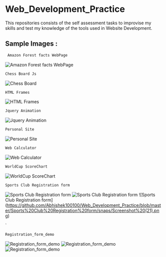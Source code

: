 # Web_Development_Practice
This repositories consists of the self assessment tasks to improvise my skills and test my knowledge of the tools used in Website Development.


## Sample Images :

```bash
 Amazon Forest facts WebPage
```
![Amazon Forest facts WebPage](https://github.com/Abhishek100100/Web_Development_Practice/blob/master/Amazon%20Forest%20facts%20WebPage/snaps/Screenshot%20(126).png)



```bash
Chess Board Js
```
![Chess Board ](https://github.com/Abhishek100100/Web_Development_Practice/blob/master/Chess%20Board%20CSS/snaps2/6.2.png)

```bash
HTML Frames
```
![HTML Frames](https://github.com/Abhishek100100/Web_Development_Practice/blob/master/HTML%20Frames/snaps/Screenshot%20(124).png)


```bash
Jquery Animation
```
![Jquery Animation](https://github.com/Abhishek100100/Web_Development_Practice/blob/master/Jquery%20Animation/snaps/Screenshot%20(138).png)


```bash
Personal Site
```
![Personal Site](https://github.com/Abhishek100100/Web_Development_Practice/blob/master/Personal%20Site/snaps/Screenshot%20(129).png)


```bash
Web Calculator
```
![Web Calculator](https://github.com/Abhishek100100/Web_Development_Practice/blob/master/Web%20Calculator/snaps/Screenshot%20(133).png)



```bash
WorldCup ScoreChart
```
![WorldCup ScoreChart](https://github.com/Abhishek100100/Web_Development_Practice/blob/master/WorldCup%20ScoreChart/snaps/Screenshot%20(122).png)


```bash
Sports Club Registration form
```
![Sports Club Registration form](https://github.com/Abhishek100100/Web_Development_Practice/blob/master/Sports%20Club%20Registration%20form/snaps/Screenshot%20(112).png)
![Sports Club Registration form](https://github.com/Abhishek100100/Web_Development_Practice/blob/master/Sports%20Club%20Registration%20form/snaps/Screenshot%20(113).png)
![Sports Club Registration form]
(https://github.com/Abhishek100100/Web_Development_Practice/blob/master/Sports%20Club%20Registration%20form/snaps/Screenshot%20(21).png)

`
```bash
Registration_form_demo
```
![Registration_form_demo](https://github.com/Abhishek100100/Web_Development_Practice/blob/master/Registration_form_demo/snaps/Screenshot%20(22).png)
![Registration_form_demo](https://github.com/Abhishek100100/Web_Development_Practice/blob/master/Registration_form_demo/snaps/2a.png)
![Registration_form_demo](https://github.com/Abhishek100100/Web_Development_Practice/blob/master/Registration_form_demo/snaps/2b.png)


```bash
```

